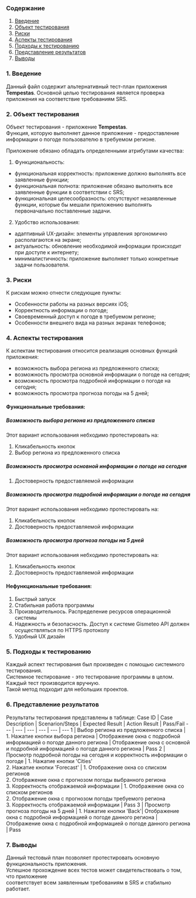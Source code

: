 ### Содержание
  1. [Введение](#1)
  2. [Объект тестирования](#2)
  3. [Риски](#3)
  4. [Аспекты тестирования](#4)<br>
  5. [Подходы к тестированию](#5)
  6. [Представление результатов](#6)
  7. [Выводы](#7)

<a name="1"></a>
### 1. Введение
  Данный файл содержит альтернативный тест-план приложения **Tempestas**. Основной целью тестирования является
  проверка приложения на соответствие требованиям SRS.

<a name="2"></a>
### 2. Объект тестирования
Объект тестирования -  приложение **Tempestas**.  
Функция, которую выполняет данное приложение - предоставление информации о погоде пользователю в требуемом регионе. 

Приложение обязано обладать определенными атрибутами качества: 
   
1. Функциональность:
+ функциональная корректность: приложение должно выполнять все заявленные функции;
+ функциональная полнота: приложение обязано выполнять все заявленные функции в соответствии с SRS;
+ функциональная целесообразность: отсутствуют незаявленные функции, которые бы мешали приложению выполнять первоначально поставленные задачи.

2. Удобство использования:  
+ адаптивный UX-дизайн: элементы управления эргономично располагаются на экране; 
+ актуальность: обновление необходимой информации происходит при доступе к интернету;  
+ минималистичность: приложение выполняет только конкретные задачи пользователя.  

<a name="3"></a>
### 3. Риски
К рискам можно отнести следующие пункты:
* Особенности работы на разных версиях iOS;
* Корректность информации о погоде;
* Своевременный доступ к погоде в требуемом регионе;
* Особенности внешнего вида на разных экранах телефонов;

<a name="4"></a>
### 4. Аспекты тестирования
К аспектам тестирования относится реализация основных функций приложения:
* возможность выбора региона из предложенного списка;
* возможность просмотра основной информации о погоде на сегодня;
* возможность просмотра подробной информации о погоде на сегодня;
* возможность просмотра прогноза погоды на 5 дней;

#### Функциональные требования:

##### Возможность выбора региона из предложенного списка
Этот вариант использования небходимо протестировать на:
1. Кликабельность кнопок
2. Выбор региона из предложенного списка

##### Возможность просмотра основной информации о погоде на сегодня
1. Достоверность предоставляемой информации

##### Возможность просмотра подробной информации о погоде на сегодня
Этот вариант использования небходимо протестировать на:
1. Кликабельность кнопок
2. Достоверность предоставляемой информации

##### Возможность просмотра прогноза погоды на 5 дней
Этот вариант использования небходимо протестировать на:
1. Кликабельность кнопок
2. Достоверность предоставляемой информации

#### Нефункциональные требования:
1. Быстрый запуск
2. Стабильная работа программы
3. Производительнось. Распределение ресурсов операционной системы
4. Надежность и безопасность. Доступ к системе Gismeteo API должен осуществляться по HTTPS протоколу
5. Удобный UX дизайн  

<a name="5"></a>
### 5. Подходы к тестированию
Каждый аспект тестирования был произведен с помощью системного тестирования.  
Системное тестирование - это тестирование программы в целом.  
Каждый тест производится вручную.  
Такой метод подходит для небольших проектов.

<a name="6"></a>
### 6. Представление результатов
Результаты тестирования представлены в таблице:
Case ID | Case Description | Scenarion/Steps | Expected Result | Action Result | Pass/Fail
--- | --- | --- | --- | --- | ---
1 | Выбор региона из предложенного списка | 1. Нажатие кнопки выбора региона | Отображение окна с подробной информацией о погоде данного региона | Отображение окна с основной и подробной информацией о погоде данного региона | Pass
2 | Просмотр подробной погоды на сегодня и корректность информации о погоде | 1. Нажатие кнопки 'Cities' <br> 2. Нажатие кнопки 'Forecast' | 1. Отображение окна со списком регионов <br> 2. Отображение окна с прогнозом погоды выбранного региона <br> 3. Корректность отображаемой информации | 1. Отображение окна со списком регионов <br> 2. Отображение окна с прогнозом погоды требуемого региона <br> 3. Корректность отображаемой информации | Pass
3 | Просмотр прогноза погоды на 5 дней | 1. Нажатие кнопки 'Back'|  Отображение окна с подробной информацией о погоде данного региона |  Отображение окна с подробной информацией о погоде данного региона | Pass

<a name="7"></a>
### 7. Выводы
Данный тестовый план позволяет протестировать основную функциональность приложения.  
Успешное прохождение всех тестов может свидетельствовать о том, что приложение  
соответствует всем заявленным требованиям в SRS и стабильно работает.

